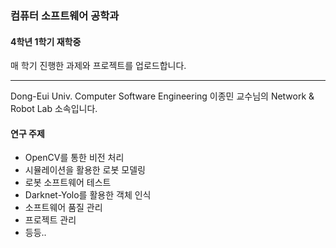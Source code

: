 ### 컴퓨터 소프트웨어 공학과
#### 4학년 1학기 재학중

매 학기 진행한 과제와 프로젝트를 업로드합니다.

---
Dong-Eui Univ. Computer Software Engineering
이종민 교수님의 Network & Robot Lab 소속입니다.

#### 연구 주제
- OpenCV를 통한 비전 처리
- 시뮬레이션을 활용한 로봇 모델링
- 로봇 소프트웨어 테스트
- Darknet-Yolo를 활용한 객체 인식
- 소프트웨어 품질 관리
- 프로젝트 관리
- 등등..
